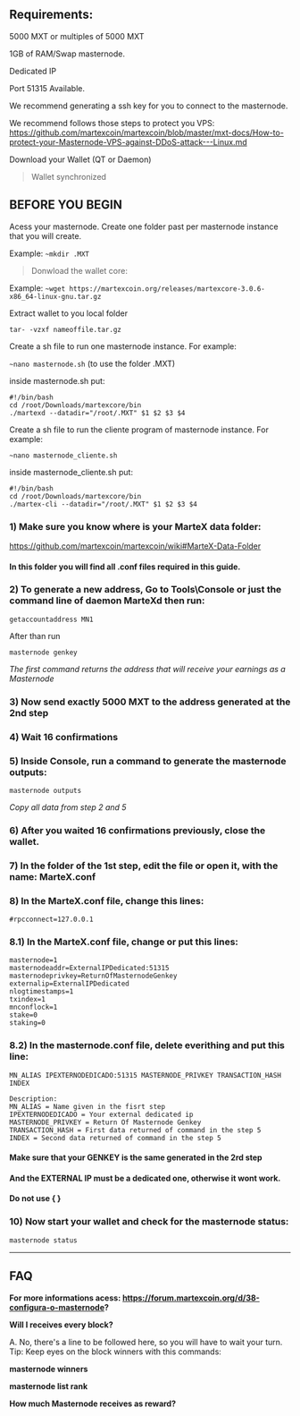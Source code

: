 ## **Requirements:**

  5000 MXT or multiples of 5000 MXT

  1GB of RAM/Swap masternode.

  Dedicated IP

  Port 51315 Available.

  We recommend generating a ssh key for you to connect to the masternode.

  We recommend follows those steps to protect you VPS:
 https://github.com/martexcoin/martexcoin/blob/master/mxt-docs/How-to-protect-your-Masternode-VPS-against-DDoS-attack---Linux.md

  Download your Wallet (QT or Daemon)

> Wallet synchronized

## **BEFORE YOU BEGIN**

  Acess your masternode. Create one folder past per masternode instance that you will create.

  Example: `~mkdir .MXT`

> Donwload the wallet core:

  Example: `~wget https://martexcoin.org/releases/martexcore-3.0.6-x86_64-linux-gnu.tar.gz`
  
  Extract wallet to you local folder

 `tar- -vzxf nameoffile.tar.gz`

  Create a sh file to run one masternode instance. For example:

 `~nano masternode.sh` (to use the folder .MXT)

  inside masternode.sh put:
 
 ```
 #!/bin/bash
 cd /root/Downloads/martexcore/bin
 ./martexd --datadir="/root/.MXT" $1 $2 $3 $4
 ```

  Create a sh file to run the cliente program of masternode instance. For example:

 `~nano masternode_cliente.sh`

  inside masternode_cliente.sh put:

 ```
 #!/bin/bash
 cd /root/Downloads/martexcore/bin
 ./martex-cli --datadir="/root/.MXT" $1 $2 $3 $4
 ```

### 1) Make sure you know where is your MarteX data folder:

https://github.com/martexcoin/martexcoin/wiki#MarteX-Data-Folder

#### In this folder you will find all .conf files required in this guide.

### 2) To generate a new address, **Go to Tools\Console or just the command line of daemon MarteXd** then run:

`getaccountaddress MN1`

After than run

`masternode genkey`

_The first command returns the address that will receive your earnings as a Masternode_

### 3) Now send exactly 5000 MXT to the address generated at the 2nd step

### 4) Wait 16 confirmations 

### 5) Inside Console, run a command to generate the masternode outputs:

`masternode outputs`


_Copy all data from step 2 and 5_

### 6) After you waited 16 confirmations previously, close the wallet.

### 7) In the folder of the 1st step, edit the file or open it, with the name: MarteX.conf

### 8) In the MarteX.conf file, change this lines:

```
#rpcconnect=127.0.0.1
```
### 8.1) In the MarteX.conf file, change or put this lines:

```
masternode=1
masternodeaddr=ExternalIPDedicated:51315
masternodeprivkey=ReturnOfMasternodeGenkey
externalip=ExternalIPDedicated
nlogtimestamps=1
txindex=1
mnconflock=1
stake=0
staking=0
```
### 8.2) In the masternode.conf file, delete everithing and put this line:
```
MN_ALIAS IPEXTERNODEDICADO:51315 MASTERNODE_PRIVKEY TRANSACTION_HASH INDEX

Description:
MN_ALIAS = Name given in the fisrt step
IPEXTERNODEDICADO = Your external dedicated ip
MASTERNODE_PRIVKEY = Return Of Masternode Genkey
TRANSACTION_HASH = First data returned of command in the step 5
INDEX = Second data returned of command in the step 5
```
#### Make sure that your **GENKEY** is the same generated in the 2rd step
 
#### And the **EXTERNAL IP** must be a dedicated one, otherwise it wont work.

#### Do not use { } 

### 10) Now start your wallet and check for the masternode status:
`masternode status`

***

## **FAQ**

**For more informations acess: https://forum.martexcoin.org/d/38-configura-o-masternode?**

**Will I receives every block?**

A. No, there's a line to be followed here, so you will have to wait your turn.
Tip: Keep eyes on the block winners with this commands:
 
**masternode winners**

**masternode list rank** 

**How much Masternode receives as reward?**
